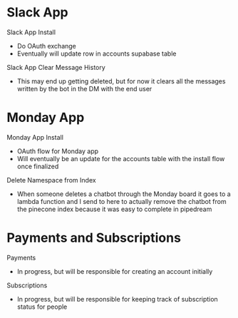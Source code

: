 # Slack App

Slack App Install
- Do OAuth exchange
- Eventually will update row in accounts supabase table

Slack App Clear Message History
- This may end up getting deleted, but for now it clears all the messages written by the bot in the DM with the end user

# Monday App
Monday App Install
- OAuth flow for Monday app
- Will eventually be an update for the accounts table with the install flow once finalized

Delete Namespace from Index
- When someone deletes a chatbot through the Monday board it goes to a lambda function and I send to here to actually remove the chatbot from the pinecone index because it was easy to complete in pipedream

# Payments and Subscriptions
Payments
- In progress, but will be responsible for creating an account initially

Subscriptions
- In progress, but will be responsible for keeping track of subscription status for people